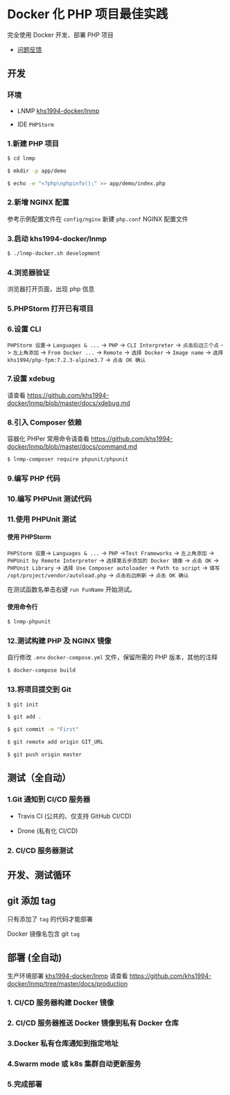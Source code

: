# Docker 化 PHP 项目最佳实践

完全使用 Docker 开发、部署 PHP 项目

* [问题反馈](https://github.com/khs1994-docker/lnmp/issues/187)

## 开发

### 环境

* LNMP [khs1994-docker/lnmp](https://github.com/khs1994-docker/lnmp)

* IDE `PHPStorm`

### 1.新建 PHP 项目

```bash
$ cd lnmp

$ mkdir -p app/demo

$ echo -e "<?php\nphpinfo();" >> app/demo/index.php
```

### 2.新增 NGINX 配置

参考示例配置文件在 `config/nginx` 新建 `php.conf` NGINX 配置文件

### 3.启动 khs1994-docker/lnmp

```bash
$ ./lnmp-docker.sh development
```

### 4.浏览器验证

浏览器打开页面，出现 php 信息

### 5.PHPStorm 打开已有项目

### 6.设置 CLI

`PHPStorm 设置`-> `Languages & ...` -> `PHP` -> `CLI Interpreter` -> `点击后边三个点`
     -> `左上角添加` -> `From Docker ...` -> `Remote` -> `选择 Docker`
     -> `Image name` -> `选择 khs1994/php-fpm:7.2.3-alpine3.7`
     -> `点击 OK 确认`

### 7.设置 xdebug

请查看 https://github.com/khs1994-docker/lnmp/blob/master/docs/xdebug.md

### 8.引入 Composer 依赖

容器化 PHPer 常用命令请查看 https://github.com/khs1994-docker/lnmp/blob/master/docs/command.md

```bash
$ lnmp-composer require phpunit/phpunit
```

### 9.编写 PHP 代码

### 10.编写 PHPUnit 测试代码

### 11.使用 PHPUnit 测试

#### 使用 PHPStorm

`PHPStorm 设置`-> `Languages & ...` -> `PHP` ->`Test Frameworks` -> `左上角添加`
              -> `PHPUnit by Remote Interpreter` -> `选择第五步添加的 Docker 镜像`
              -> `点击 OK` -> `PHPUnit Library` -> `选择 Use Composer autoloader`
              -> `Path to script` -> `填写 /opt/project/vendor/autoload.php`
              -> `点击右边刷新` -> `点击 OK 确认`


在测试函数名单击右键 `run FunName` 开始测试。

#### 使用命令行

```bash
$ lnmp-phpunit
```

### 12.测试构建 PHP 及 NGINX 镜像

自行修改 `.env` `docker-compose.yml` 文件，保留所需的 PHP 版本，其他的注释

```bash
$ docker-compose build
```

### 13.将项目提交到 Git

```bash
$ git init

$ git add .

$ git commit -m "First"

$ git remote add origin GIT_URL

$ git push origin master
```

## 测试（全自动）

### 1.Git 通知到 CI/CD 服务器

* Travis CI (公共的、仅支持 GitHub CI/CD)

* Drone (私有化 CI/CD)

### 2. CI/CD 服务器测试

## 开发、测试循环

## git 添加 tag

只有添加了 `tag` 的代码才能部署

Docker 镜像名包含 git `tag`

## 部署 (全自动)

生产环境部署 [khs1994-docker/lnmp](https://github.com/khs1994-docker/lnmp) 请查看 https://github.com/khs1994-docker/lnmp/tree/master/docs/production

### 1. CI/CD 服务器构建 Docker 镜像

### 2. CI/CD 服务器推送 Docker 镜像到私有 Docker 仓库

### 3.Docker 私有仓库通知到指定地址

### 4.Swarm mode 或 k8s 集群自动更新服务

### 5.完成部署
